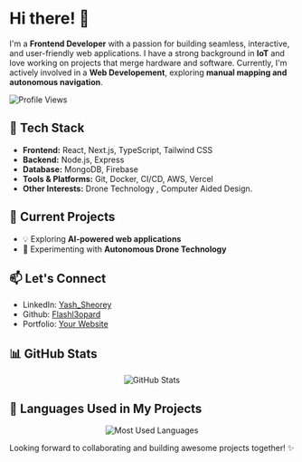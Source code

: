 # Hi there! 👋

I'm a **Frontend Developer** with a passion for building seamless, interactive, and user-friendly web applications. I have a strong background in **IoT** and love working on projects that merge hardware and software. Currently, I'm actively involved in a **Web Developement**, exploring **manual mapping and autonomous navigation**.

 ![Profile Views](https://komarev.com/ghpvc/?username=Flashl3opard&label=Profile%20Views&color=blue&style=for-the-badge)

## 🔧 Tech Stack
- **Frontend:** React, Next.js, TypeScript, Tailwind CSS
- **Backend:** Node.js, Express
- **Database:** MongoDB, Firebase
- **Tools & Platforms:** Git, Docker, CI/CD, AWS, Vercel
- **Other Interests:** Drone Technology , Computer Aided Design.

## 🚀 Current Projects
- 💡 Exploring **AI-powered web applications**
- 🔧 Experimenting with **Autonomous Drone Technology**

## 📫 Let's Connect
- LinkedIn: [Yash_Sheorey]([#](https://www.linkedin.com/in/yash-sheorey-94661b28b/))
- Github: [Flashl3opard](https://github.com/Flashl3opard)
- Portfolio: [Your Website](#)

## 📊 GitHub Stats  
<p align="center">
  <img src="https://github-readme-stats.vercel.app/api?username=Vanshikaxxa&show_icons=true&theme=radical" alt="GitHub Stats" />
</p>

## 📌 Languages Used in My Projects  
<P align="center">
<img src="https://github-readme-stats.vercel.app/api/top-langs/?username=Vanshikaxxa&layout=compact&theme=radical" alt="Most Used Languages" />
</p>


Looking forward to collaborating and building awesome projects together! ✨
